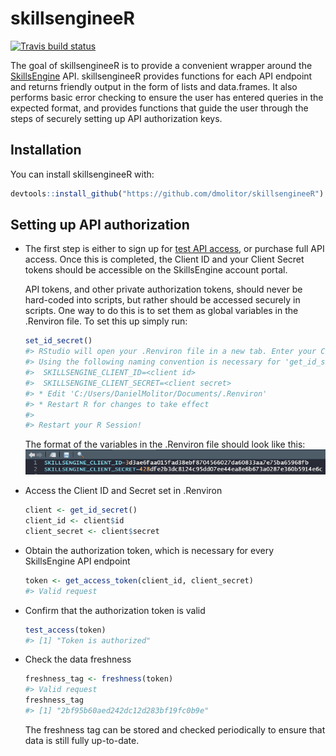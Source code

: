 # skillsengineeR

<!-- badges: start -->
[![Travis build status](https://travis-ci.com/dmolitor/skillsengineeR.svg?branch=master)](https://travis-ci.com/dmolitor/skillsengineeR)
<!-- badges: end -->

The goal of skillsengineeR is to provide a convenient wrapper around the 
[SkillsEngine](https://skillsengine.com/) API. skillsengineeR provides functions for each
API endpoint and returns friendly output in the form of lists and data.frames.
It also performs basic error checking to ensure the user has entered queries
in the expected format, and provides functions that guide the user through the steps
of securely setting up API authorization keys.


## Installation

You can install skillsengineeR with:

``` r
devtools::install_github("https://github.com/dmolitor/skillsengineeR")
```

## Setting up API authorization
- The first step is either to sign up for [test API access](https://accounts.skillsengine.com/users/sign_up),
  or purchase full API access. Once this is completed, the Client ID and your Client Secret tokens
  should be accessible on the SkillsEngine account portal.

  API tokens, and other private authorization tokens, should never be hard-coded into scripts, but rather
  should be accessed securely in scripts. One way to do this is to set them as global variables in the
  .Renviron file. To set this up simply run:
  ```r
  set_id_secret()
  #> RStudio will open your .Renviron file in a new tab. Enter your Client ID and Client Secret as described below.
  #> Using the following naming convention is necessary for 'get_id_secret()' to work:
  #>  SKILLSENGINE_CLIENT_ID=<client id>
  #>  SKILLSENGINE_CLIENT_SECRET=<client secret>
  #> * Edit 'C:/Users/DanielMolitor/Documents/.Renviron'
  #> * Restart R for changes to take effect
  #> 
  #> Restart your R Session!
  ```
  The format of the variables in the .Renviron file should look like this:
  ![setting client keys](./pictures/set_id_secret.PNG)

- Access the Client ID and Secret set in .Renviron
  ```r
  client <- get_id_secret()
  client_id <- client$id
  client_secret <- client$secret
  ```

- Obtain the authorization token, which is necessary for every SkillsEngine API endpoint
  ```r
  token <- get_access_token(client_id, client_secret)
  #> Valid request
  ```

- Confirm that the authorization token is valid
  ```r
  test_access(token)
  #> [1] "Token is authorized"
  ```

- Check the data freshness
  ```r
  freshness_tag <- freshness(token)
  #> Valid request
  freshness_tag
  #> [1] "2bf95b60aed242dc12d283bf19fc0b9e"
  ```
  The freshness tag can be stored and checked periodically to ensure that data is still fully up-to-date.
